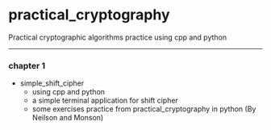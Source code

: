 # practical_cryptography
Practical cryptographic algorithms practice using cpp and python

---
### chapter 1
 - simple_shift_cipher
   - using cpp and python
   - a simple terminal application for shift cipher
   - some exercises practice from practical_cryptography in python (By Neilson and Monson)
  